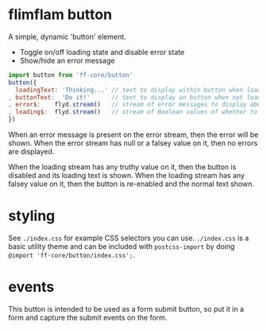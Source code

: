 
# flimflam button

A simple, dynamic 'button' element.

- Toggle on/off loading state and disable error state
- Show/hide an error message

```js
import button from 'ff-core/button'
button({
  loadingText: 'Thinking...' // text to display within button when loading (default is 'Saving...')
, buttonText:  'Do it!'      // text to display on button when not loading (default is 'Submit')
, error$:    flyd.stream()   // stream of error messages to display above button
, loading$:  flyd.stream()   // stream of Boolean values of whether to enter a loading state
})
```

When an error message is present on the error stream, then the error will be shown. When the error stream has null or a falsey value on it, then no errors are displayed.

When the loading stream has any truthy value on it, then the button is disabled and its loading text is shown. When the loading stream has any falsey value on it, then the button is re-enabled and the normal text shown.

# styling

See `./index.css` for example CSS selectors you can use. `./index.css` is a basic utility theme and can be included with `postcss-import` by doing `@import 'ff-core/button/index.css';`.

# events

This button is intended to be used as a form submit button, so put it in a form and capture the submit events on the form.
